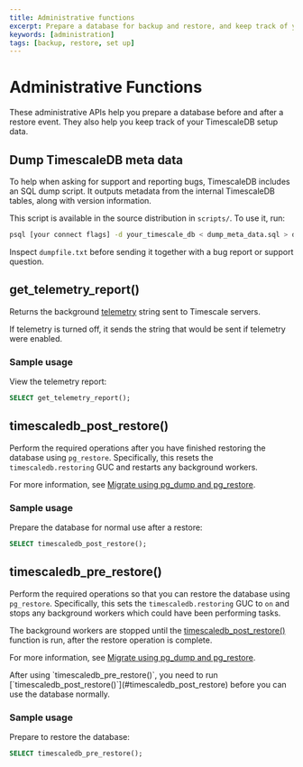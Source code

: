 ```yaml
---
title: Administrative functions
excerpt: Prepare a database for backup and restore, and keep track of your setup data
keywords: [administration]
tags: [backup, restore, set up]
---
```


# Administrative Functions

These administrative APIs help you prepare a database before and after a restore event. They also help you keep track of your TimescaleDB setup data.

## Dump TimescaleDB meta data

To help when asking for support and reporting bugs, TimescaleDB includes an SQL dump script. It outputs metadata from the internal TimescaleDB tables, along with version information.

This script is available in the source distribution in `scripts/`. To use it, run:

```bash
psql [your connect flags] -d your_timescale_db < dump_meta_data.sql > dumpfile.txt
```

Inspect `dumpfile.txt` before sending it together with a bug report or support question.

## get_telemetry_report()

Returns the background [telemetry][telemetry] string sent to Timescale servers. 

If telemetry is turned off, it sends the string that would be sent if telemetry were enabled.

### Sample usage

View the telemetry report:

```sql
SELECT get_telemetry_report();
```

## timescaledb_post_restore()

Perform the required operations after you have finished restoring the database using `pg_restore`. Specifically, this resets the `timescaledb.restoring` GUC and restarts any background workers. 

For more information, see [Migrate using pg_dump and pg_restore].

### Sample usage

Prepare the database for normal use after a restore:

```sql
SELECT timescaledb_post_restore();
```

## timescaledb_pre_restore()

Perform the required operations so that you can restore the database using `pg_restore`. Specifically, this sets the `timescaledb.restoring` GUC to `on` and stops any background workers which could have been performing tasks. 

The background workers are stopped until the [timescaledb_post_restore()](#timescaledb_post_restore) function is run, after the restore operation is complete.

For more information, see [Migrate using pg_dump and pg_restore].

<Highlight type="important">
After using `timescaledb_pre_restore()`, you need to run [`timescaledb_post_restore()`](#timescaledb_post_restore) before you can use the database normally.
</Highlight>

### Sample usage

Prepare to restore the database:

```sql
SELECT timescaledb_pre_restore();
```

[Migrate using pg_dump and pg_restore]: /migrate/:currentVersion:/pg-dump-and-restore/
[telemetry]: /self-hosted/:currentVersion:/configuration/telemetry
